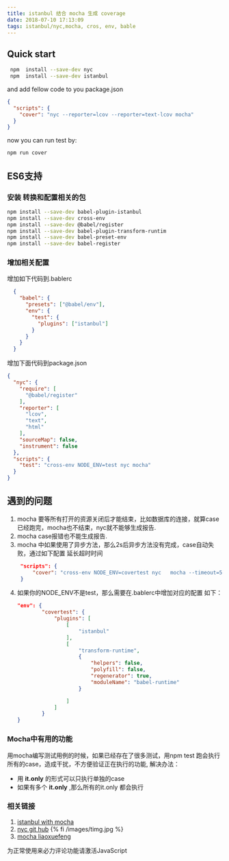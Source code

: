 ```yaml
---
title: istanbul 结合 mocha 生成 coverage
date: 2018-07-10 17:13:09
tags: istanbul/nyc,mocha, cros, env, bable
---
```


## Quick start
```bash
 npm  install --save-dev nyc
 npm  install --save-dev istanbul 
```
and add fellow code to you package.json
```JSON
{
  "scripts": {
    "cover": "nyc --reporter=lcov --reporter=text-lcov mocha"
  }
}
```
now you can run test by:

```bash
npm run cover 
```

## ES6支持 
### 安装 转换和配置相关的包
  ```bash
  npm install --save-dev babel-plugin-istanbul
  npm install --save-dev cross-env
  npm install --save-dev @babel/register
  npm install --save-dev babel-plugin-transform-runtim
  npm install --save-dev babel-preset-env
  npm install --save-dev babel-register
  ```

### 增加相关配置
增加如下代码到.bablerc
```JSON
  {
    "babel": {
      "presets": ["@babel/env"],
      "env": {
        "test": {
          "plugins": ["istanbul"]
        }
      }
    }
  }
```
增加下面代码到package.json
```JSON
{
  "nyc": {
    "require": [
      "@babel/register"
    ],
    "reporter": [
      "lcov",
      "text",
      "html"
    ],
    "sourceMap": false,
    "instrument": false
  },
  "scripts": {
    "test": "cross-env NODE_ENV=test nyc mocha"
  }
}
```
## 遇到的问题
1. mocha 要等所有打开的资源关闭后才能结束，比如数据库的连接，就算case已经跑完，mocha也不结束，nyc就不能够生成报告.
2. mocha case报错也不能生成报告.
3. mocha 中如果使用了异步方法，那么2s后异步方法没有完成，case自动失败，通过如下配置 延长超时时间
   ```JSON
    "scripts": { 
        "cover": "cross-env NODE_ENV=covertest nyc   mocha --timeout=5000" 
    }
    ```
4. 如果你的NODE_ENV不是test，那么需要在.bablerc中增加对应的配置
如下：
    ```JSON
    "env": {
            "covertest": {
                "plugins": [
                    [
                        "istanbul"
                    ],
                    [
                        "transform-runtime",
                        {
                            "helpers": false,
                            "polyfill": false,
                            "regenerator": true,
                            "moduleName": "babel-runtime"
                        }

                    ]
                ]
            }
    }
    ```
### Mocha中有用的功能
  用mocha编写测试用例的时候，如果已经存在了很多测试，用npm test 跑会执行所有的case，造成干扰，不方便验证正在执行的功能, 解决办法：  
  * 用  **it.only**  的形式可以只执行单独的case
  * 如果有多个 **it.only** ,那么所有的it.only 都会执行

### 相关链接  
1. [istanbul with mocha](https://istanbul.js.org/docs/tutorials/mocha/)  
2. [nyc git hub](https://github.com/istanbuljs/nyc)
{% fi /images/timg.jpg %}
3. [mocha liaoxuefeng](https://www.liaoxuefeng.com/wiki/001434446689867b27157e896e74d51a89c25cc8b43bdb3000/00147203593334596b366f3fe0b409fbc30ad81a0a91c4a000)

<!-- 来必力City版安装代码 -->
<div id="lv-container" data-id="city" data-uid="MTAyMC8zODAxNy8xNDU0Nw==">
	<script type="text/javascript">
   (function(d, s) {
       var j, e = d.getElementsByTagName(s)[0];

       if (typeof LivereTower === 'function') { return; }

       j = d.createElement(s);
       j.src = 'https://cdn-city.livere.com/js/embed.dist.js';
       j.async = true;

       e.parentNode.insertBefore(j, e);
   })(document, 'script');
	</script>
<noscript> 为正常使用来必力评论功能请激活JavaScript</noscript>
</div>
<!-- City版安装代码已完成 -->